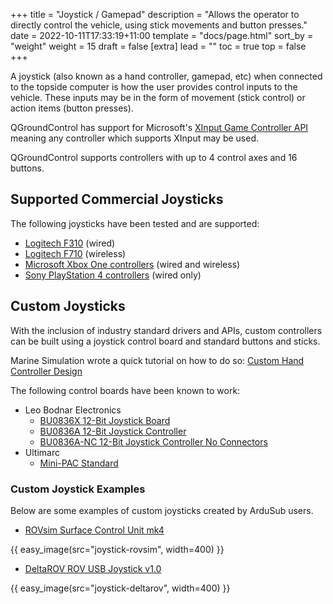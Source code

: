+++
title = "Joystick / Gamepad"
description = "Allows the operator to directly control the vehicle, using stick movements and button presses."
date = 2022-10-11T17:33:19+11:00
template = "docs/page.html"
sort_by = "weight"
weight = 15
draft = false
[extra]
lead = ""
toc = true
top = false
+++

A joystick (also known as a hand controller, gamepad, etc) when connected to the topside computer is how the user provides control inputs to the vehicle. These inputs may be in the form of movement (stick control) or action items (button presses).

QGroundControl has support for Microsoft's [XInput Game Controller API](https://docs.microsoft.com/en-us/windows/win32/xinput/xinput-game-controller-apis-portal) meaning any controller which supports XInput may be used.

QGroundControl supports controllers with up to 4 control axes and 16 buttons.

## Supported Commercial Joysticks

The following joysticks have been tested and are supported:

* [Logitech F310](https://www.logitechg.com/en-us/products/gamepads/f310-gamepad.940-000110.html) (wired)
* [Logitech F710](https://www.logitechg.com/en-us/products/gamepads/f710-wireless-gamepad.html) (wireless)
* [Microsoft Xbox One controllers](https://www.xbox.com/en-us/accessories/controllers/xbox-wireless-controller-usb-c) (wired and wireless)
* [Sony PlayStation 4 controllers](https://www.playstation.com/en-us/explore/accessories/gaming-controllers/dualshock-4/) (wired only)

## Custom Joysticks

With the inclusion of industry standard drivers and APIs, custom controllers can be built using a joystick control board and standard buttons and sticks. 

Marine Simulation wrote a quick tutorial on how to do so: [Custom Hand Controller Design](http://marinesimulation.com/custom-hand-controller-design/)

The following control boards have been known to work:

* Leo Bodnar Electronics
    * [BU0836X 12-Bit Joystick Board](http://www.leobodnar.com/shop/index.php?main_page=product_info&cPath=94&products_id=180)
    * [BU0836A 12-Bit Joystick Controller](http://www.leobodnar.com/shop/index.php?main_page=product_info&cPath=94&products_id=204)
    * [BU0836A-NC 12-Bit Joystick Controller No Connectors](http://www.leobodnar.com/shop/index.php?main_page=product_info&cPath=94&products_id=219)
* Ultimarc
    * [Mini-PAC Standard](https://www.ultimarc.com/control-interfaces/mini-pac-en/mini-pac/)

### Custom Joystick Examples

Below are some examples of custom joysticks created by ArduSub users.

* [ROVsim Surface Control Unit mk4](http://marinesimulation.com/rovsim-surface-control-unit/)

{{ easy_image(src="joystick-rovsim", width=400) }}

* [DeltaROV ROV USB Joystick v1.0](http://www.deltarov.com/new/product/br2-controller/)

{{ easy_image(src="joystick-deltarov", width=400) }}
